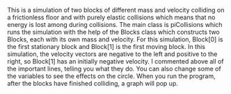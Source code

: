 This is a simulation of two blocks of different mass and velocity colliding on a frictionless floor and with purely
elastic collisions which means that no energy is lost among during collisions. The main class is piCollisions which runs the
simulation with the help of the Blocks class which constructs two Blocks, each with its own mass and velocity. For
this simulation, Block[0] is the first stationary block and Block[1] is the first moving block. In this
simulation, the velocity vectors are negative to the left and positive to the right, so Block[1] has an initially
negative velocity. I commented above all of the important lines, telling you what they do. You can also change some of
the variables to see the effects on the circle. When you run the program, after the blocks have finished colliding,
a graph will pop up.
